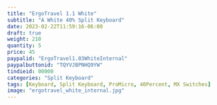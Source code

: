 ```yaml
---
title: "ErgoTravel 1.1 White"
subtitle: "A White 40% Split Keyboard"
date: 2023-02-22T11:59:16-06:00
draft: true
weight: 210
quantity: 5
price: 45
paypalid: "ErgoTravel1.03WhiteInternal"
paypalbuttonid: "TQYVJBPNHQ9YW"
tindieid: 00000
categories: "Split Keyboard"
tags: [Keyboard, Split Keyboard, ProMicro, 40Percent, MX Switches]
image: "ergotravel_white_internal.jpg"
---
```


